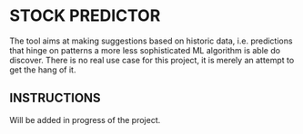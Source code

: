 # STOCK PREDICTOR
The tool aims at making suggestions based on historic data, i.e. predictions that hinge on patterns a more less sophisticated ML algorithm is able do discover. There is no real use case for this project, it is merely an attempt to get the hang of it.

## INSTRUCTIONS
Will be added in progress of the project.
